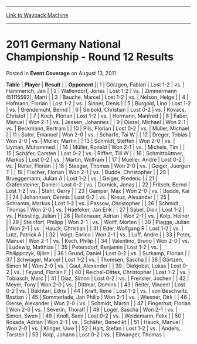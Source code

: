 
---
[Link to Wayback Machine](https://web.archive.org/web/20220126144017/https://magic.wizards.com/en/articles/archive/event-coverage/2011-germany-national-championship-round-12-results-2011-08-13)

[_metadata_:description]:- "TablePlayerResult Opponent 1Görzgen, FabianLost 1-2vs.Hammerich, Jan 2Wallendorf, JonasLost 1-2vs.Zimmermann (51115592), Marti 3Bauche, MarcelLost 1-2vs.Nelson, Helge 4Hofmann, FlorianLost 1-2vs.Sinner, Denis 5Burgold, LinoLost 1-2vs.Brendemühl, Bernd 6Seibold, ChristianLost 0-2vs.Kovacs, Christof 7Koch, FlorianLost 1-2vs.Hermann, Manfred 8Faber, ManuelWon 2-1vs.Jessen,"
[_metadata_:generator]:- "Drupal 7 (http://drupal.org)"
[_metadata_:node]:- "437186"
[_metadata_:publish_date]:- "2011-08-13"
[_metadata_:source]:- "div-main-content"
[_metadata_:title]:- "2011 Germany National Championship - Round 12 Results"
[_metadata_:wayback_capture_timestamp]:- "2022-01-26 14:40:17"
[_metadata_:wayback_raw_url]:- "https://web.archive.org/web/20220126144017id_/https://magic.wizards.com/en/articles/archive/event-coverage/2011-germany-national-championship-round-12-results-2011-08-13"
[_metadata_:wayback_url]:- "https://magic.wizards.com/en/articles/archive/event-coverage/2011-germany-national-championship-round-12-results-2011-08-13"
---


2011 Germany National Championship - Round 12 Results
=====================================================



 Posted in **Event Coverage**
 on August 13, 2011 












 **Table** | **Player** | **Result** |  | **Opponent** ||  1 | Görzgen, Fabian | Lost 1-2 | vs. | Hammerich, Jan |
|  2 | Wallendorf, Jonas | Lost 1-2 | vs. | Zimmermann (51115592), Marti |
|  3 | Bauche, Marcel | Lost 1-2 | vs. | Nelson, Helge |
|  4 | Hofmann, Florian | Lost 1-2 | vs. | Sinner, Denis |
|  5 | Burgold, Lino | Lost 1-2 | vs. | Brendemühl, Bernd |
|  6 | Seibold, Christian | Lost 0-2 | vs. | Kovacs, Christof |
|  7 | Koch, Florian | Lost 1-2 | vs. | Hermann, Manfred |
|  8 | Faber, Manuel | Won 2-1 | vs. | Jessen, Johannes |
|  9 | Diezel, Michael | Won 2-1 | vs. | Beckmann, Bertram |
|  10 | Pils, Florian | Lost 0-2 | vs. | Müller, Michael |
|  11 | Sutor, Emanuel | Won 2-0 | vs. | Scharfe, Tai W |
|  12 | Dreger, Tobias | Won 2-0 | vs. | Muller, Martin |
|  13 | Schmidt, Steffen | Won 2-0 | vs. | Uyman, Muhammed |
|  14 | Müller, Ronald | Won 2-1 | vs. | Michels, Tim |
|  15 | Schäfer, Carsten | Lost 0-2 | vs. | Riffert, Till W |
|  16 | Schmittbüttner, Markus | Lost 0-2 | vs. | Martin, Wolfram |
|  17 | Mueller, Andre | Lost 0-2 | vs. | Reiter, Florian |
|  18 | Steeger, Thomas | Won 2-0 | vs. | Geiger, Juergen T |
|  19 | Fischer, Florian | Won 2-1 | vs. | Budde, Christopher |
|  20 | Brueggemann, Julian A | Lost 1-2 | vs. | Geiger, Frederic |
|  21 | Gräfensteiner, Daniel | Lost 0-2 | vs. | Dornick, Jonas |
|  22 | Fritsch, Bernd | Lost 1-2 | vs. | Stahl, Gerry |
|  23 | Gamper, Max | Won 2-0 | vs. | Budde, Kai |
|  24 | Johannsen, Dennis | Lost 0-2 | vs. | Kreuz, Alexander |
|  25 | Schramm, Markus | Lost 1-2 | vs. | Passow, Christopher |
|  26 | Schmidt, Thomas | Won 2-0 | vs. | Haefeker, Jan Erik |
|  27 | Sabel, Dion | Lost 1-2 | vs. | Hessling, Julian |
|  28 | Reitenauer, Adrian | Won 2-1 | vs. | Kolp, Heiner |
|  29 | Steinfort, Philipp | Won 2-1 | vs. | Wolff, Morten |
|  30 | Plagge, Julian | Won 2-1 | vs. | Hauck, Christian |
|  31 | Eder, Wolfgang R | Lost 1-2 | vs. | Lutz, Patrick A |
|  32 | Voigt, Enrico | Won 2-1 | vs. | Luff, Andre |
|  33 | Peter, Manuel | Won 2-1 | vs. | Koch, Philip |
|  34 | Valentino, Bruno | Won 2-0 | vs. | Ludewig, Matthias |
|  35 | Petersdorf, Benjamin | Lost 1-2 | vs. | Philippczyk, Björn |
|  36 | Grund, Daniel | Lost 0-2 | vs. | Surkamp, Florian |
|  37 | Schwager, Marcel | Lost 1-2 | vs. | Thomsen, Sascha |
|  38 | Görtzen, Simon M | Won 2-0 | vs. | Gaul, Alexander |
|  39 | Diekjobst, Lukas | Lost 0-2 | vs. | Feyand, Florian F |
|  40 | Reichel-Dittes, Christopher | Lost 1-2 | vs. | Tobiasch, Marc |
|  41 | Diaz, Simon | Lost 0-2 | vs. | Frenster, Jochen |
|  42 | Meyer, Tony | Won 2-0 | vs. | Dittmar, Domink |
|  43 | Reiter, Vincent | Lost 0-2 | vs. | Bakhtari, Edris |
|  44 | Kraft, Rene | Lost 1-2 | vs. | von Beschwitz, Bastian |
|  45 | Sommerlade, Jan Philip | Won 2-1 | vs. | Wiesner, Dirk |
|  46 | Gierse, Alexander | Won 2-0 | vs. | Schmidt, Martin |
|  47 | Fingerhut, Florian | Won 2-0 | vs. | Severin, Thoralf |
|  48 | Loger, Sascha | Won 2-1 | vs. | Simon, Swen |
|  49 | Knoll, Sami | Lost 0-2 | vs. | Weidemann, Felix |
|  50 | Rosada, Adrian | Won 2-1 | vs. | Schäfer, Benedikt |
|  51 | Hauck, Manuel | Won 2-0 | vs. | Klinger, Uwe |
|  52 | Hart, Stefan | Lost 1-2 | vs. | Anders, Torsten |
|  53 | Kolp, Johann | Lost 0-2 | vs. | Ellwanger, Thomas |







